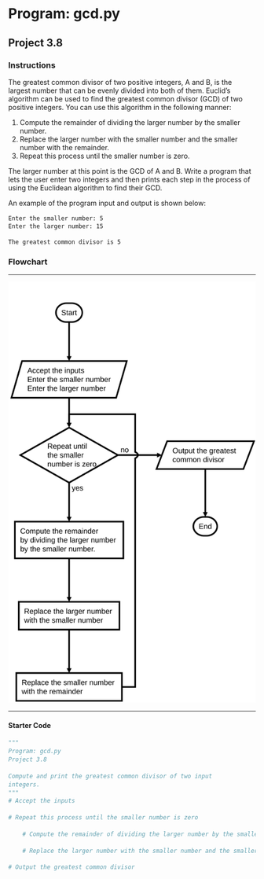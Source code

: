 # Program: gcd.py

## Project 3.8

### Instructions

The greatest common divisor of two positive integers, A and B, is the largest number that can be evenly divided into both of them. Euclid’s algorithm can be used to find the greatest common divisor (GCD) of two positive integers. You can use this algorithm in the following manner:

1. Compute the remainder of dividing the larger number by the smaller number.
2. Replace the larger number with the smaller number and the smaller number with the remainder.
3. Repeat this process until the smaller number is zero.

The larger number at this point is the GCD of A and B. Write a program that lets the user enter two integers and then prints each step in the process of using the Euclidean algorithm to find their GCD.

An example of the program input and output is shown below:

```text
Enter the smaller number: 5
Enter the larger number: 15

The greatest common divisor is 5
```

### Flowchart

---

![gcd flowchart](gcd.flow.svg)

---

#### Starter Code

```python
"""
Program: gcd.py
Project 3.8

Compute and print the greatest common divisor of two input
integers.
"""
# Accept the inputs

# Repeat this process until the smaller number is zero

    # Compute the remainder of dividing the larger number by the smaller number.

    # Replace the larger number with the smaller number and the smaller number with the remainder.

# Output the greatest common divisor

```
